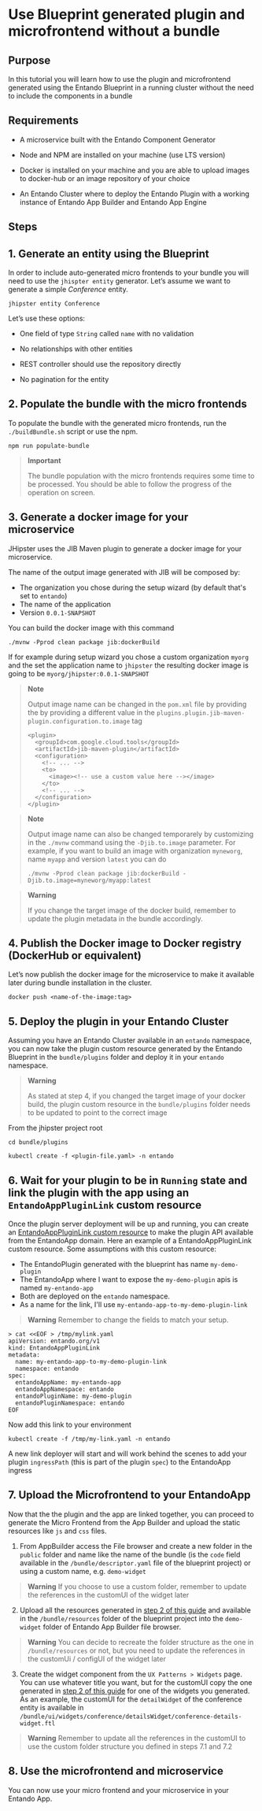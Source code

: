 # Use Blueprint generated plugin and microfrontend without a bundle

## Purpose

In this tutorial you will learn how to use the plugin and microfrontend generated using the Entando Blueprint
in a running cluster without the need to include the components in a bundle 

## Requirements

-   A microservice built with the Entando Component Generator

-   Node and NPM are installed on your machine (use LTS version)

-   Docker is installed on your machine and you are able to upload images to docker-hub or an image repository of your
    choice

-   An Entando Cluster where to deploy the Entando Plugin with a working instance of Entando App Builder 
    and Entando App Engine

## Steps

## 1. Generate an entity using the Blueprint

In order to include auto-generated micro frontends to your bundle you
will need to use the `jhispter entity` generator. Let’s assume we want
to generate a simple *Conference* entity.

    jhipster entity Conference

Let’s use these options:

-   One field of type `String` called `name` with no validation

-   No relationships with other entities

-   REST controller should use the repository directly

-   No pagination for the entity

## 2. Populate the bundle with the micro frontends
<span id="section2"></span>

To populate the bundle with the generated micro frontends, run the
`./buildBundle.sh` script or use the npm.

    npm run populate-bundle

> **Important**
>
> The bundle population with the micro frontends requires some time to
> be processed. You should be able to follow the progress of the
> operation on screen.

## 3. Generate a docker image for your microservice

JHipster uses the JIB Maven plugin to generate a docker image for your
microservice.

The name of the output image generated with JIB will be composed by:
- The organization you chose during the setup wizard (by default that's set to `entando`)
- The name of the application
- Version `0.0.1-SNAPSHOT`

You can build the docker image with this command

    ./mvnw -Pprod clean package jib:dockerBuild

If for example during setup wizard you chose a custom organization `myorg` and the set the application name to `jhipster` the resulting docker image is going to be `myorg/jhipster:0.0.1-SNAPSHOT`

> **Note**
>
> Output image name can be changed in the `pom.xml` file by providing the
> by providing a different value in the `plugins.plugin.jib-maven-plugin.configuration.to.image` tag
> ```
> <plugin>
>   <groupId>com.google.cloud.tools</groupId>
>   <artifactId>jib-maven-plugin</artifactId>
>   <configuration>
>     <!-- ... -->
>     <to>
>       <image><!-- use a custom value here --></image>
>     </to>
>     <!-- ... -->
>   </configuration>
> </plugin>


> **Note**
>
> Output image name can also be changed temporarely 
> by customizing in the `./mvnw` command using the `-Djib.to.image`
> parameter.
> For example, if you want to build an image with organization `myneworg`, name `myapp` and version `latest` you can do
> ```
> ./mvnw -Pprod clean package jib:dockerBuild -Djib.to.image=myneworg/myapp:latest
> ```

> **Warning**
>
> If you change the target image of the docker build, remember to update
> the plugin metadata in the bundle accordingly.

## 4. Publish the Docker image to Docker registry (DockerHub or equivalent)

Let’s now publish the docker image for the microservice to make it
available later during bundle installation in the cluster.

    docker push <name-of-the-image:tag>
 
## 5. Deploy the plugin in your Entando Cluster
 
 Assuming you have an Entando Cluster available in an `entando` namespace, you can now take
 the plugin custom resource generated by the Entando Blueprint in the `bundle/plugins` folder and deploy it 
 in your `entando` namespace. 
 
> **Warning**
>
> As stated at step 4, if you changed the target image of your docker build, the plugin custom resource
> in the `bundle/plugins` folder needs to be updated to point to the correct image 

From the jhipster project root

```$bash 
cd bundle/plugins

kubectl create -f <plugin-file.yaml> -n entando
```
 
## 6. Wait for your plugin to be in `Running` state and link the plugin with the app using an `EntandoAppPluginLink` custom resource

Once the plugin server deployment will be up and running, you can create an [EntandoAppPluginLink custom resource](/docs/concepts/custom-resources.md)
to make the plugin API available from the EntandoApp domain. 
Here an example of a EntandoAppPluginLink custom resource. Some assumptions with this custom resource:
- The EntandoPlugin generated with the blueprint has name `my-demo-plugin`
- The EntandoApp where I want to expose the `my-demo-plugin` apis is named `my-entando-app` 
- Both are deployed on the `entando` namespace. 
- As a name for the link, I'll use `my-entando-app-to-my-demo-plugin-link`

> **Warning**
> Remember to change the fields to match your setup.

```
> cat <<EOF > /tmp/mylink.yaml
apiVersion: entando.org/v1
kind: EntandoAppPluginLink
metadata:
  name: my-entando-app-to-my-demo-plugin-link
  namespace: entando 
spec:
  entandoAppName: my-entando-app
  entandoAppNamespace: entando
  entandoPluginName: my-demo-plugin
  entandoPluginNamespace: entando
EOF
```

Now add this link to your environment 
```
kubectl create -f /tmp/my-link.yaml -n entando
```

A new link deployer will start and will work behind the scenes to add your plugin `ingressPath` (this is part of the
plugin `spec`) to the EntandoApp ingress

## 7. Upload the Microfrontend to your EntandoApp

Now that the the plugin and the app are linked together, you can proceed to generate the Micro Frontend from the App Builder 
and upload the static resources like `js` and `css` files.

1. From AppBuilder access the File browser and create a new folder in the `public` folder and name like the name of the bundle (is the `code` field available
in the `/bundle/descriptor.yaml` file of the blueprint project) or using a custom name, e.g. `demo-widget`
> **Warning**
> If you choose to use a custom folder, remember to update the references in the customUI of the widget later 

2. Upload all the resources generated in <a href="#section2">step 2 of this guide</a> and available in the `/bundle/resources` folder 
of the blueprint project into the `demo-widget` folder of Entando App Builder file browser. 
> **Warning** 
> You can decide to recreate the folder structure as the one in `/bundle/resources` or not, but you need to update the
> references in the customUi / configUI of the widget later

3. Create the widget component from the `UX Patterns > Widgets` page. You can use whatever title you want, but for 
the customUI copy the one generated in <a href="#section2">step 2 of this guide</a> for one of the widgets you generated.
As an example, the customUI for the `detailWidget` of the conference entity is available in 
`/bundle/ui/widgets/conference/detailsWidget/conference-details-widget.ftl`

> **Warning**
> Remember to update all the references in the customUI to use the custom folder structure you defined in steps 7.1 and 7.2

## 8. Use the microfrontend and microservice

You can now use your micro frontend and your microservice in your Entando App.
